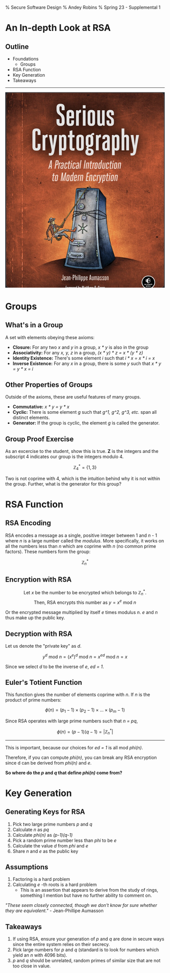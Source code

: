 % Secure Software Design
% Andey Robins
% Spring 23 - Supplemental 1

# An In-depth Look at RSA

## Outline

- Foundations
  - Groups
- RSA Function
- Key Generation
- Takeaways

---

![Similar to in class crypto, we source information from this book](./ssd/assets/05/serious-crypto.png)

# Groups

## What's in a Group

A set with elements obeying these axioms:

- **Closure:** For any two _x_ and _y_ in a group, _x * y_ is also in the group
- **Associativity:** For any _x, y, z_ in a group, _(x * y) * z = x * (y * z)_
- **Identity Existence:** There's some element _i_ such that _i * x = x * i = x_
- **Inverse Existence:** For any _x_ in a group, there is some _y_ such that _x * y = y * x = i_

## Other Properties of Groups

Outside of the axioms, these are useful features of many groups.

- **Commutative:** _x * y = y * x_
- **Cyclic:** There is some element _g_ such that _g^1, g^2, g^3, etc._ span all distinct elements.
- **Generator:** If the group is cyclic, the element _g_ is called the generator.

## Group Proof Exercise

As an excercise to the student, show this is true. **Z** is the integers and the subscript 4 indicates our group is the integers modulo 4.

$$ \mathbb{Z}_4^* = \{1, 3\} $$

Two is not coprime with 4, which is the intuition behind why it is not within the group. Further, what is the generator for this group?

# RSA Function

## RSA Encoding

RSA encodes a message as a single, positive integer between 1 and _n_ - 1 where _n_ is a large number called the _modulus_. More specifically, it works on all the numbers less than _n_ which are coprime with _n_ (no common prime factors). These numbers form the group:

$$ \mathbb{Z}_n^* $$

## Encryption with RSA

$$ \text{Let } x \text{ be the number to be encrypted which belongs to } \mathbb{Z}_n^* \text{.} $$ 
$$ \text{Then, RSA encrypts this number as } y = x^e \text{ mod } n $$

Or the encrypted message multiplied by itself _e_ times modulus _n_. _e_ and _n_ thus make up the public key.

## Decryption with RSA

Let us denote the "private key" as _d_.

$$ y^d \text{ mod } n = (x^e)^d \text{ mod } n = x^{ed} \text{ mod } n = x $$

Since we select _d_ to be the inverse of _e_, _ed = 1_.

## Euler's Totient Function

This function gives the number of elements coprime with _n_. If _n_ is the product of prime numbers:

$$ \phi(n) = (p_1 - 1) \times (p_2 - 1) \times ... \times (p_m - 1) $$

Since RSA operates with large prime numbers such that _n = pq_,

$$ \phi(n) = (p-1)(q-1) = | \mathbb{Z}_n^* | $$

---

This is important, because our choices for _ed = 1_ is all mod _phi(n)_.

Therefore, if you can compute _phi(n)_, you can break any RSA encryption since d can be derived from _phi(n)_ and _e_.

**So where do the _p_ and _q_ that define _phi(n)_ come from?**

# Key Generation

## Generating Keys for RSA

1. Pick two large prime numbers _p_ and _q_
2. Calculate _n_ as _pq_
3. Calculate _phi(n)_ as _(p-1)(q-1)_
4. Pick a random prime number less than _phi_ to be _e_
5. Calculate the value _d_ from _phi_ and _e_
6. Share _n_ and _e_ as the public key

## Assumptions

1. Factoring is a hard problem
2. Calculating _e_ -th roots is a hard problem
    - This is an assertion that appears to derive from the study of rings, something I mention but have no further ability to comment on.

_"These seem closely connected, though we don't know for sure whether they are equivalent."_ - Jean-Phillipe Aumasson

## Takeaways

1. If using RSA, ensure your generation of _p_ and _q_ are done in secure ways since the entire system relies on their secrecy.
2. Pick large numbers for _p_ and _q_ (standard is to look for numbers which yield an _n_ with 4096 bits).
3. _p_ and _q_ should be unrelated, random primes of similar size that are not too close in value.